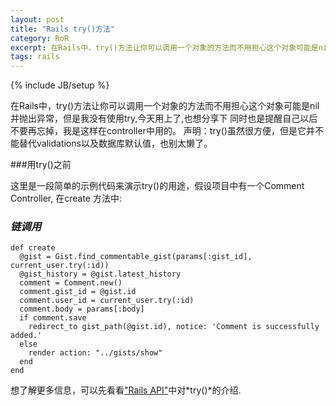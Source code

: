 ```yaml
---
layout: post
title: "Rails try()方法"
category: RoR
excerpt: 在Rails中，try()方法让你可以调用一个对象的方法而不用担心这个对象可能是nil并抛出异常。
tags: rails
---
```


{% include JB/setup %}

在Rails中，try()方法让你可以调用一个对象的方法而不用担心这个对象可能是nil并抛出异常，但是我没有使用try,今天用上了,也想分享下
同时也是提醒自己以后不要再忘掉，我是这样在controller中用的。
声明：try()虽然很方便，但是它并不能替代validations以及数据库默认值，也别太懒了。

###用try()之前

这里是一段简单的示例代码来演示try()的用途，假设项目中有一个Comment Controller, 在create 方法中:
	
### *链调用*

	def create
	  @gist = Gist.find_commentable_gist(params[:gist_id], current_user.try(:id))
	  @gist_history = @gist.latest_history
	  comment = Comment.new()
	  comment.gist_id = @gist.id
	  comment.user_id = current_user.try(:id)
	  comment.body = params[:body]
	  if comment.save
	    redirect_to gist_path(@gist.id), notice: 'Comment is successfully added.'
	  else
	    render action: "../gists/show"
	  end
	end

想了解更多信息，可以先看看["Rails API"](http://api.rubyonrails.org/classes/Object.html#method-i-try)中对*try()*的介绍.

